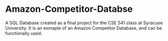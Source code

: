 # Amazon-Competitor-Databse
A SQL Database created as a final project for the CSE 541 class at Syracuse University. It is an exmaple of an Amazon Competitor Database, and can be functionally used.
